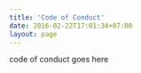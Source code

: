 ```yaml
---
title: 'Code of Conduct'
date: 2016-02-22T17:01:34+07:00
layout: page
---
```


code of conduct goes here 